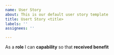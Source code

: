 ```yaml
---
name: User Story
about: This is our default user story template
title: Usert Story <title>
labels: ''
assignees: ''

---
```


As a **role** I can **capability** so that **received benefit**
